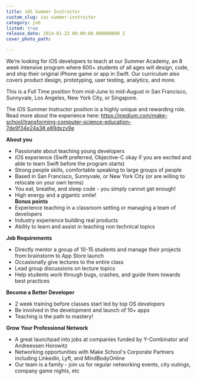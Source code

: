 ```yaml
---
title: iOS Summer Instructor
custom_slug: ios-summer-instructor
category: job
listed: true
release_date: 2014-01-22 00:00:00.000000000 Z
cover_photo_path: 

---
```

We’re looking for iOS developers to teach at our Summer Academy, an 8 week intensive program where 600+ students of all ages will design, code, and ship their original iPhone game or app in Swift. Our curriculum also covers product design, prototyping, user testing, analytics, and more. 

This is a Full Time position from mid-June to mid-August in San Francisco, Sunnyvale, Los Angeles, New York City, or Singapore.  

The iOS Summer Instructor position is a highly unique and rewarding role. Read more about the experience here: https://medium.com/make-school/transforming-computer-science-education-7de9f34e24a3#.e89dxzv9e

<b>About you</b><br>
- Passionate about teaching young developers<br>
- iOS experience (Swift preferred, Objective-C okay if you are excited and able to learn Swift before the program starts)<br>
- Strong people skills, comfortable speaking to large groups of people<br>
- Based in San Francisco, Sunnyvale, or New York City (or are willing to relocate on your own terms)<br>
- You eat, breathe, and sleep code - you simply cannot get enough!<br>
- High energy and a gigantic smile!<br>
<b>Bonus points</b> <br>
- Experience teaching in a classroom setting or managing a team of developers<br>
- Industry experience building real products<br>
- Ability to learn and assist in teaching non technical topics<br>

<b>Job Requirements</b><br>
- Directly mentor a group of 10-15 students and manage their projects from brainstorm to App Store launch<br>
- Occasionally give lectures to the entire class<br>
- Lead group discussions on lecture topics<br>
- Help students work through bugs, crashes, and guide them towards best practices<br>

<b>Become a Better Developer</b><br>
- 2 week training before classes start led by top OS developers<br>
- Be involved in the development and launch of 10+ apps<br>
- Teaching is the path to mastery!<br>

<b>Grow Your Professional Network</b><br>
- A great launchpad into jobs at companies funded by Y-Combinator and Andreessen Horowitz<br>
- Networking opportunities with Make School's Corporate Partners including LinkedIn, Lyft, and MindBodyOnline<br>
- Our team is a family - join us for regular networking events, city outings, company game nights, etc<br>

